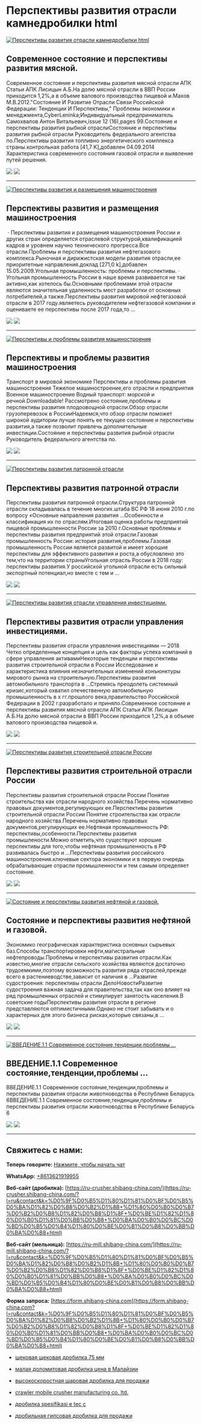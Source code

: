 # Перспективы развития отрасли камнедробилки html

<a href="https://swt.shibang-china.com/?l=ru&img&k=%D0%9F%D0%B5%D1%80%D1%81%D0%BF%D0%B5%D0%BA%D1%82%D0%B8%D0%B2%D1%8B+%D1%80%D0%B0%D0%B7%D0%B2%D0%B8%D1%82%D0%B8%D1%8F+%D0%BE%D1%82%D1%80%D0%B0%D1%81%D0%BB%D0%B8+%D0%BA%D0%B0%D0%BC%D0%BD%D0%B5%D0%B4%D1%80%D0%BE%D0%B1%D0%B8%D0%BB%D0%BA%D0%B8+html" target="_blank">![Перспективы развития отрасли камнедробилки html](http://static.shibang-china.com/all-800x300/1334.jpg)</a>

## Современное состояние и перспективы развития мясной.
Современное состояние и перспективы развития мясной отрасли АПК Статьи АПК Лисицын А.Б.На долю мясной отрасли в ВВП России приходится 1,2%,а в объеме валового производства пищевой и.Махов М.В.2012.&quot;Состояние И Развитие Отрасли Связи Российской Федерации: Тенденции И Перспективы,&quot; Проблемы экономики и менеджмента,CyberLeninka;Индивидуальный предприниматель Самохвалов Антон Витальевич,issue 12 (16),pages 99.Состояние и перспективы развития рыбной отраслиСостояние и перспективы развития рыбной отрасли Руководитель федерального агентства по.Перспективы развития топливно энергетического комплекса страны.контрольная работа [41,7 K],добавлен 04.09.2014 Характеристика современного состояния газовой отрасли и выявление путей решения.


<a href="https://whatsapp.shibangsoft.com/WhatsApp.php" target="_blank" title="WhatsApp">![](http://static.shibang-china.com/icon/whatsapp.png)</a> <a href="https://swt.shibang-china.com/?l=ru&icon&k=%D0%9F%D0%B5%D1%80%D1%81%D0%BF%D0%B5%D0%BA%D1%82%D0%B8%D0%B2%D1%8B+%D1%80%D0%B0%D0%B7%D0%B2%D0%B8%D1%82%D0%B8%D1%8F+%D0%BE%D1%82%D1%80%D0%B0%D1%81%D0%BB%D0%B8+%D0%BA%D0%B0%D0%BC%D0%BD%D0%B5%D0%B4%D1%80%D0%BE%D0%B1%D0%B8%D0%BB%D0%BA%D0%B8+html" target="_blank">![](http://static.shibang-china.com/icon/chat-ru.png)</a>

---

<a href="https://swt.shibang-china.com/?l=ru&img&k=%D0%9F%D0%B5%D1%80%D1%81%D0%BF%D0%B5%D0%BA%D1%82%D0%B8%D0%B2%D1%8B+%D1%80%D0%B0%D0%B7%D0%B2%D0%B8%D1%82%D0%B8%D1%8F+%D0%BE%D1%82%D1%80%D0%B0%D1%81%D0%BB%D0%B8+%D0%BA%D0%B0%D0%BC%D0%BD%D0%B5%D0%B4%D1%80%D0%BE%D0%B1%D0%B8%D0%BB%D0%BA%D0%B8+html" target="_blank">![Перспективы развития и размещения машиностроения](http://static.shibang-china.com/all-800x300/996.jpg)</a>

## Перспективы развития и размещения машиностроения
&nbsp;&#0183;&#32;Перспективы развития и размещения машиностроения России и других стран определяется отраслевой структурой,квалификацией кадров и уровнем научно технического прогресса.Все отрасли.Проблемы и перспективы развития нефтегазового комплекса.Рыночная и дирижистская модели развития отрасли,ее приоритетные направления.доклад [271,0 k],добавлен 15.05.2009.Угольная промышленность: проблемы и перспективы.&nbsp;&#0183;&#32;Угольная промышленность России в наше время развивается не так активно,как хотелось бы.Основными проблемами этой отрасли являются значительная удаленность мест разработки от основных потребителей,а также.Перспективы развития мировой нефтегазовой отрасли в 2017 году.являетесь руководителем нефтегазовой компании и оцениваете ее перспективы после 2017 года,то …


<a href="https://whatsapp.shibangsoft.com/WhatsApp.php" target="_blank" title="WhatsApp">![](http://static.shibang-china.com/icon/whatsapp.png)</a> <a href="https://swt.shibang-china.com/?l=ru&icon&k=%D0%9F%D0%B5%D1%80%D1%81%D0%BF%D0%B5%D0%BA%D1%82%D0%B8%D0%B2%D1%8B+%D1%80%D0%B0%D0%B7%D0%B2%D0%B8%D1%82%D0%B8%D1%8F+%D0%BE%D1%82%D1%80%D0%B0%D1%81%D0%BB%D0%B8+%D0%BA%D0%B0%D0%BC%D0%BD%D0%B5%D0%B4%D1%80%D0%BE%D0%B1%D0%B8%D0%BB%D0%BA%D0%B8+html" target="_blank">![](http://static.shibang-china.com/icon/chat-ru.png)</a>

---

<a href="https://swt.shibang-china.com/?l=ru&img&k=%D0%9F%D0%B5%D1%80%D1%81%D0%BF%D0%B5%D0%BA%D1%82%D0%B8%D0%B2%D1%8B+%D1%80%D0%B0%D0%B7%D0%B2%D0%B8%D1%82%D0%B8%D1%8F+%D0%BE%D1%82%D1%80%D0%B0%D1%81%D0%BB%D0%B8+%D0%BA%D0%B0%D0%BC%D0%BD%D0%B5%D0%B4%D1%80%D0%BE%D0%B1%D0%B8%D0%BB%D0%BA%D0%B8+html" target="_blank">![Перспективы и проблемы развития машиностроения](http://static.shibang-china.com/all-800x300/679.jpg)</a>

## Перспективы и проблемы развития машиностроения
Транспорт в мировой экономике Перспективы и проблемы развития машиностроения Тяжелое машиностроение,его отрасли и предприятия Военное машиностроение Водный транспорт: морской и речной.Downloadable! Рассмотрено состояние,проблемы и перспективы развития плодоовощной отрасли.Обзор отрасли грузоперевозок в РоссииНадеемся,что обзор отрасли поможет широкой аудитории лучше понять ее текущее состояние и перспективы развития,а также позволит привлечь дополнительные инвестиции.Состояние и перспективы развития рыбной отрасли Руководитель федерального агентства по.


<a href="https://whatsapp.shibangsoft.com/WhatsApp.php" target="_blank" title="WhatsApp">![](http://static.shibang-china.com/icon/whatsapp.png)</a> <a href="https://swt.shibang-china.com/?l=ru&icon&k=%D0%9F%D0%B5%D1%80%D1%81%D0%BF%D0%B5%D0%BA%D1%82%D0%B8%D0%B2%D1%8B+%D1%80%D0%B0%D0%B7%D0%B2%D0%B8%D1%82%D0%B8%D1%8F+%D0%BE%D1%82%D1%80%D0%B0%D1%81%D0%BB%D0%B8+%D0%BA%D0%B0%D0%BC%D0%BD%D0%B5%D0%B4%D1%80%D0%BE%D0%B1%D0%B8%D0%BB%D0%BA%D0%B8+html" target="_blank">![](http://static.shibang-china.com/icon/chat-ru.png)</a>

---

<a href="https://swt.shibang-china.com/?l=ru&img&k=%D0%9F%D0%B5%D1%80%D1%81%D0%BF%D0%B5%D0%BA%D1%82%D0%B8%D0%B2%D1%8B+%D1%80%D0%B0%D0%B7%D0%B2%D0%B8%D1%82%D0%B8%D1%8F+%D0%BE%D1%82%D1%80%D0%B0%D1%81%D0%BB%D0%B8+%D0%BA%D0%B0%D0%BC%D0%BD%D0%B5%D0%B4%D1%80%D0%BE%D0%B1%D0%B8%D0%BB%D0%BA%D0%B8+html" target="_blank">![Перспективы развития патронной отрасли](http://static.shibang-china.com/all-800x300/1231.jpg)</a>

## Перспективы развития патронной отрасли
Перспективы развития патронной отрасли.Структура патронной отрасли складывалась в течение многих.штаба ВС РФ 18 июня 2010 г.по вопросу &#171;Основные направления развития …Особенности и классификация их по отраслям.Итоговая оценка работы предприятий пищевой промышленности России за 2010 г.Основные проблемы и перспективы развития предприятий этой отрасли.Газовая промышленность России: история развития,проблемы.Газовая промышленность России является развитой и имеет хорошие перспективы для эффективного развития и роста,а обусловлено это тем,что на территории страныУгольная отрасль России в 2018 году: перспективы развития.У российской угольной отрасли есть сильный экспортный потенциал,но вместе с тем и …


<a href="https://whatsapp.shibangsoft.com/WhatsApp.php" target="_blank" title="WhatsApp">![](http://static.shibang-china.com/icon/whatsapp.png)</a> <a href="https://swt.shibang-china.com/?l=ru&icon&k=%D0%9F%D0%B5%D1%80%D1%81%D0%BF%D0%B5%D0%BA%D1%82%D0%B8%D0%B2%D1%8B+%D1%80%D0%B0%D0%B7%D0%B2%D0%B8%D1%82%D0%B8%D1%8F+%D0%BE%D1%82%D1%80%D0%B0%D1%81%D0%BB%D0%B8+%D0%BA%D0%B0%D0%BC%D0%BD%D0%B5%D0%B4%D1%80%D0%BE%D0%B1%D0%B8%D0%BB%D0%BA%D0%B8+html" target="_blank">![](http://static.shibang-china.com/icon/chat-ru.png)</a>

---

<a href="https://swt.shibang-china.com/?l=ru&img&k=%D0%9F%D0%B5%D1%80%D1%81%D0%BF%D0%B5%D0%BA%D1%82%D0%B8%D0%B2%D1%8B+%D1%80%D0%B0%D0%B7%D0%B2%D0%B8%D1%82%D0%B8%D1%8F+%D0%BE%D1%82%D1%80%D0%B0%D1%81%D0%BB%D0%B8+%D0%BA%D0%B0%D0%BC%D0%BD%D0%B5%D0%B4%D1%80%D0%BE%D0%B1%D0%B8%D0%BB%D0%BA%D0%B8+html" target="_blank">![Перспективы развития отрасли управления инвестициями.](http://static.shibang-china.com/all-800x300/1254.jpg)</a>

## Перспективы развития отрасли управления инвестициями.
Перспективы развития отрасли управления инвестициями — 2018 Четко определенные концепция и цель как факторы успеха компаний в сфере управления активамиНекоторые тенденции и перспективы развития строительной отрасли в России Исследование и характеристика влияния незначительных изменений конъюнктуры мирового рынка на строительную.Перспективы развития автомобильного транспорта в …Стремясь преодолеть системный кризис,который охватил отечественную автомобильную промышленность в х гг.прошлого века,правительство Российской Федерации в 2002 г.разработало и приняло.Современное состояние и перспективы развития мясной отрасли АПК Статьи АПК Лисицын А.Б.На долю мясной отрасли в ВВП России приходится 1,2%,а в объеме валового производства пищевой и.


<a href="https://whatsapp.shibangsoft.com/WhatsApp.php" target="_blank" title="WhatsApp">![](http://static.shibang-china.com/icon/whatsapp.png)</a> <a href="https://swt.shibang-china.com/?l=ru&icon&k=%D0%9F%D0%B5%D1%80%D1%81%D0%BF%D0%B5%D0%BA%D1%82%D0%B8%D0%B2%D1%8B+%D1%80%D0%B0%D0%B7%D0%B2%D0%B8%D1%82%D0%B8%D1%8F+%D0%BE%D1%82%D1%80%D0%B0%D1%81%D0%BB%D0%B8+%D0%BA%D0%B0%D0%BC%D0%BD%D0%B5%D0%B4%D1%80%D0%BE%D0%B1%D0%B8%D0%BB%D0%BA%D0%B8+html" target="_blank">![](http://static.shibang-china.com/icon/chat-ru.png)</a>

---

<a href="https://swt.shibang-china.com/?l=ru&img&k=%D0%9F%D0%B5%D1%80%D1%81%D0%BF%D0%B5%D0%BA%D1%82%D0%B8%D0%B2%D1%8B+%D1%80%D0%B0%D0%B7%D0%B2%D0%B8%D1%82%D0%B8%D1%8F+%D0%BE%D1%82%D1%80%D0%B0%D1%81%D0%BB%D0%B8+%D0%BA%D0%B0%D0%BC%D0%BD%D0%B5%D0%B4%D1%80%D0%BE%D0%B1%D0%B8%D0%BB%D0%BA%D0%B8+html" target="_blank">![Перспективы развития строительной отрасли России](http://static.shibang-china.com/all-800x300/189.jpg)</a>

## Перспективы развития строительной отрасли России
Перспективы развития строительной отрасли России Понятие строительства как отрасли народного хозяйства.Перечень нормативно правовых документов,регулирующих ее.Перспективы развития строительной отрасли России Понятие строительства как отрасли народного хозяйства.Перечень нормативно правовых документов,регулирующих ее.Нефтяная промышленность РФ: перспективы,особенности.Перспективы развития промышлености.Можно отметить,что существуют хорошие перспективы для того,чтобы нефтяная промышленность в РФ развивалась быстро и …Перспективы развития российского машиностроения.ключевые сектора экономики и в первую очередь обрабатывающие отрасли промышленности и тем самым определяет состояние.


<a href="https://whatsapp.shibangsoft.com/WhatsApp.php" target="_blank" title="WhatsApp">![](http://static.shibang-china.com/icon/whatsapp.png)</a> <a href="https://swt.shibang-china.com/?l=ru&icon&k=%D0%9F%D0%B5%D1%80%D1%81%D0%BF%D0%B5%D0%BA%D1%82%D0%B8%D0%B2%D1%8B+%D1%80%D0%B0%D0%B7%D0%B2%D0%B8%D1%82%D0%B8%D1%8F+%D0%BE%D1%82%D1%80%D0%B0%D1%81%D0%BB%D0%B8+%D0%BA%D0%B0%D0%BC%D0%BD%D0%B5%D0%B4%D1%80%D0%BE%D0%B1%D0%B8%D0%BB%D0%BA%D0%B8+html" target="_blank">![](http://static.shibang-china.com/icon/chat-ru.png)</a>

---

<a href="https://swt.shibang-china.com/?l=ru&img&k=%D0%9F%D0%B5%D1%80%D1%81%D0%BF%D0%B5%D0%BA%D1%82%D0%B8%D0%B2%D1%8B+%D1%80%D0%B0%D0%B7%D0%B2%D0%B8%D1%82%D0%B8%D1%8F+%D0%BE%D1%82%D1%80%D0%B0%D1%81%D0%BB%D0%B8+%D0%BA%D0%B0%D0%BC%D0%BD%D0%B5%D0%B4%D1%80%D0%BE%D0%B1%D0%B8%D0%BB%D0%BA%D0%B8+html" target="_blank">![Состояние и перспективы развития нефтяной и газовой.](http://static.shibang-china.com/all-800x300/1155.jpg)</a>

## Состояние и перспективы развития нефтяной и газовой.
Экономико географическая характеристика основных сырьевых баз.Способы транспортировки нефти,магистральные нефтепроводы.Проблемы и перспективы развития отрасли.Как известно,многие отрасли сельского хозяйства являются достаточно трудоемкими,поэтому возможность развития ряда отраслей,прежде всего в растениеводстве,зависит от наличия в …Развитие судостроения: перспективы отрасли ДелоНовостиРазвитие судостроения важная задача для правительства,так как оно влияет на ряд промышленных отраслей и стимулирует занятость населения.В советские годыПерспективы развития отрасли в регионе представляются оптимистичными.Однако не стоит забывать и о характерных для этого бизнеса рисках,которые связаны,в …


<a href="https://whatsapp.shibangsoft.com/WhatsApp.php" target="_blank" title="WhatsApp">![](http://static.shibang-china.com/icon/whatsapp.png)</a> <a href="https://swt.shibang-china.com/?l=ru&icon&k=%D0%9F%D0%B5%D1%80%D1%81%D0%BF%D0%B5%D0%BA%D1%82%D0%B8%D0%B2%D1%8B+%D1%80%D0%B0%D0%B7%D0%B2%D0%B8%D1%82%D0%B8%D1%8F+%D0%BE%D1%82%D1%80%D0%B0%D1%81%D0%BB%D0%B8+%D0%BA%D0%B0%D0%BC%D0%BD%D0%B5%D0%B4%D1%80%D0%BE%D0%B1%D0%B8%D0%BB%D0%BA%D0%B8+html" target="_blank">![](http://static.shibang-china.com/icon/chat-ru.png)</a>

---

<a href="https://swt.shibang-china.com/?l=ru&img&k=%D0%9F%D0%B5%D1%80%D1%81%D0%BF%D0%B5%D0%BA%D1%82%D0%B8%D0%B2%D1%8B+%D1%80%D0%B0%D0%B7%D0%B2%D0%B8%D1%82%D0%B8%D1%8F+%D0%BE%D1%82%D1%80%D0%B0%D1%81%D0%BB%D0%B8+%D0%BA%D0%B0%D0%BC%D0%BD%D0%B5%D0%B4%D1%80%D0%BE%D0%B1%D0%B8%D0%BB%D0%BA%D0%B8+html" target="_blank">![ВВЕДЕНИЕ.1.1 Современное состояние,тенденции,проблемы …](http://static.shibang-china.com/all-800x300/1022.jpg)</a>

## ВВЕДЕНИЕ.1.1 Современное состояние,тенденции,проблемы …
ВВЕДЕНИЕ.1.1 Современное состояние,тенденции,проблемы и перспективы развития отрасли животноводства в Республике Беларусь 6ВВЕДЕНИЕ.1.1 Современное состояние,тенденции,проблемы и перспективы развития отрасли животноводства в Республике Беларусь 6

<a href="https://whatsapp.shibangsoft.com/WhatsApp.php" target="_blank" title="WhatsApp">![](http://static.shibang-china.com/icon/whatsapp.png)</a> <a href="https://swt.shibang-china.com/?l=ru&icon&k=%D0%9F%D0%B5%D1%80%D1%81%D0%BF%D0%B5%D0%BA%D1%82%D0%B8%D0%B2%D1%8B+%D1%80%D0%B0%D0%B7%D0%B2%D0%B8%D1%82%D0%B8%D1%8F+%D0%BE%D1%82%D1%80%D0%B0%D1%81%D0%BB%D0%B8+%D0%BA%D0%B0%D0%BC%D0%BD%D0%B5%D0%B4%D1%80%D0%BE%D0%B1%D0%B8%D0%BB%D0%BA%D0%B8+html" target="_blank">![](http://static.shibang-china.com/icon/chat-ru.png)</a>

---
## Свяжитесь с нами:

**Теперь говорите:** [Нажмите, чтобы начать чат](https://swt.shibang-china.com?l=ru&contact&k=%D0%9F%D0%B5%D1%80%D1%81%D0%BF%D0%B5%D0%BA%D1%82%D0%B8%D0%B2%D1%8B+%D1%80%D0%B0%D0%B7%D0%B2%D0%B8%D1%82%D0%B8%D1%8F+%D0%BE%D1%82%D1%80%D0%B0%D1%81%D0%BB%D0%B8+%D0%BA%D0%B0%D0%BC%D0%BD%D0%B5%D0%B4%D1%80%D0%BE%D0%B1%D0%B8%D0%BB%D0%BA%D0%B8+html)

**WhatsApp:**  [+8613621919955](https://whatsapp.shibangsoft.com/WhatsApp.php)

**Веб-сайт (дробилка):** [https://ru-crusher.shibang-china.com/](https://ru-crusher.shibang-china.com/?l=ru&contact&k=%D0%9F%D0%B5%D1%80%D1%81%D0%BF%D0%B5%D0%BA%D1%82%D0%B8%D0%B2%D1%8B+%D1%80%D0%B0%D0%B7%D0%B2%D0%B8%D1%82%D0%B8%D1%8F+%D0%BE%D1%82%D1%80%D0%B0%D1%81%D0%BB%D0%B8+%D0%BA%D0%B0%D0%BC%D0%BD%D0%B5%D0%B4%D1%80%D0%BE%D0%B1%D0%B8%D0%BB%D0%BA%D0%B8+html)

**Веб-сайт (мельница):** [https://ru-mill.shibang-china.com/](https://ru-mill.shibang-china.com/?l=ru&contact&k=%D0%9F%D0%B5%D1%80%D1%81%D0%BF%D0%B5%D0%BA%D1%82%D0%B8%D0%B2%D1%8B+%D1%80%D0%B0%D0%B7%D0%B2%D0%B8%D1%82%D0%B8%D1%8F+%D0%BE%D1%82%D1%80%D0%B0%D1%81%D0%BB%D0%B8+%D0%BA%D0%B0%D0%BC%D0%BD%D0%B5%D0%B4%D1%80%D0%BE%D0%B1%D0%B8%D0%BB%D0%BA%D0%B8+html)

**Форма запроса:** [https://form.shibang-china.com](https://form.shibang-china.com?l=ru&contact&k=%D0%9F%D0%B5%D1%80%D1%81%D0%BF%D0%B5%D0%BA%D1%82%D0%B8%D0%B2%D1%8B+%D1%80%D0%B0%D0%B7%D0%B2%D0%B8%D1%82%D0%B8%D1%8F+%D0%BE%D1%82%D1%80%D0%B0%D1%81%D0%BB%D0%B8+%D0%BA%D0%B0%D0%BC%D0%BD%D0%B5%D0%B4%D1%80%D0%BE%D0%B1%D0%B8%D0%BB%D0%BA%D0%B8+html)

* [щековая щековая дробилка 75 мм](../122/%D1%89%D0%B5%D0%BA%D0%BE%D0%B2%D0%B0%D1%8F%20%D1%89%D0%B5%D0%BA%D0%BE%D0%B2%D0%B0%D1%8F%20%D0%B4%D1%80%D0%BE%D0%B1%D0%B8%D0%BB%D0%BA%D0%B0%2075%20%D0%BC%D0%BC.md)

* [малая доломитовая дробилка цена в Малайзии](../125/%D0%BC%D0%B0%D0%BB%D0%B0%D1%8F%20%D0%B4%D0%BE%D0%BB%D0%BE%D0%BC%D0%B8%D1%82%D0%BE%D0%B2%D0%B0%D1%8F%20%D0%B4%D1%80%D0%BE%D0%B1%D0%B8%D0%BB%D0%BA%D0%B0%20%D1%86%D0%B5%D0%BD%D0%B0%20%D0%B2%20%D0%9C%D0%B0%D0%BB%D0%B0%D0%B9%D0%B7%D0%B8%D0%B8.md)

* [высокоскоростная шаровая дробилка для продажи](../121/%D0%B2%D1%8B%D1%81%D0%BE%D0%BA%D0%BE%D1%81%D0%BA%D0%BE%D1%80%D0%BE%D1%81%D1%82%D0%BD%D0%B0%D1%8F%20%D1%88%D0%B0%D1%80%D0%BE%D0%B2%D0%B0%D1%8F%20%D0%B4%D1%80%D0%BE%D0%B1%D0%B8%D0%BB%D0%BA%D0%B0%20%D0%B4%D0%BB%D1%8F%20%D0%BF%D1%80%D0%BE%D0%B4%D0%B0%D0%B6%D0%B8.md)

* [crawler mobile crusher manufacturing co. ltd.](../122/crawler%20mobile%20crusher%20manufacturing%20co.%20ltd..md)

* [дробилка spesifikasi e tec c](../121/%D0%B4%D1%80%D0%BE%D0%B1%D0%B8%D0%BB%D0%BA%D0%B0%20spesifikasi%20e%20tec%20c.md)

* [дробильная гипсовая дробилка для продажи](../121/%D0%B4%D1%80%D0%BE%D0%B1%D0%B8%D0%BB%D1%8C%D0%BD%D0%B0%D1%8F%20%D0%B3%D0%B8%D0%BF%D1%81%D0%BE%D0%B2%D0%B0%D1%8F%20%D0%B4%D1%80%D0%BE%D0%B1%D0%B8%D0%BB%D0%BA%D0%B0%20%D0%B4%D0%BB%D1%8F%20%D0%BF%D1%80%D0%BE%D0%B4%D0%B0%D0%B6%D0%B8.md)